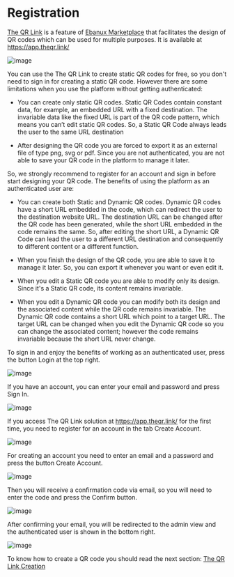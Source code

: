 # Registration

[The QR Link](https://www.theqr.link/) is a feature of [Ebanux Marketplace](https://www.ebanux.com/) that facilitates the design of QR codes which can be used for multiple purposes. It is available at https://app.theqr.link/

![image](https://user-images.githubusercontent.com/54523080/191096128-bb3e7e82-7bdc-4997-9126-771fd8f2cd72.png)

You can use the The QR Link to create static QR codes for free, so you don't need to sign in for creating a static QR code. However there are some limitations when you use the platform without getting authenticated:

- You can create only static QR codes. Static QR Codes contain constant data, for example, an embedded URL with a fixed destination. The invariable data like the fixed URL is part of the QR code pattern, which means you can’t edit static QR codes. So, a Static QR Code always leads the user to the same URL destination

- After designing the QR code you are forced to export it as an external file of type png, svg or pdf. Since you are not authenticated, you are not able to save your QR code in the platform to manage it later.

So, we strongly recommend to register for an account and sign in before start designing your QR code. The benefits of using the platform as an authenticated user are:

- You can create both Static and Dynamic QR codes. Dynamic QR codes have a short URL embedded in the code, which can redirect the user to the destination website URL. The destination URL can be changed after the QR code has been generated, while the short URL embedded in the code remains the same. So, after editing the short URL, a Dynamic QR Code can lead the user to a different URL destination and consequently to different content or a different function.

- When you finish the design of the QR code, you are able to save it to manage it later. So, you can export it whenever you want or even edit it. 

- When you edit a Static QR code you are able to modify only its design. Since it's a Static QR code, its content remains invariable. 

- When you edit a Dynamic QR code you can modify both its design and the associated content while the QR code remains invariable. The Dynamic QR code contains a short URL which point to a target URL. The target URL can be changed when you edit the Dynamic QR code so you can change the associated content; however the code remains invariable because the short URL never change.

To sign in and enjoy the benefits of working as an authenticated user, press the button Login at the top right.

![image](https://user-images.githubusercontent.com/54523080/191101869-a7d29ad9-b5ac-4675-8bdf-501cfb67e0d5.png)

If you have an account, you can enter your email and password and press Sign In.

![image](https://user-images.githubusercontent.com/54523080/191136137-5d567f65-c8ab-41a6-ad81-ba7bd7336ae0.png)

If you access The QR Link solution at https://app.theqr.link/  for the first time, you need to register for an account in the tab Create Account.

![image](https://user-images.githubusercontent.com/54523080/191136397-7b8a844c-3148-4b4d-8dc4-165664a57891.png)

For creating an account you need to enter an email and a password and press the button Create Account.

![image](https://user-images.githubusercontent.com/54523080/191136719-0ec492b3-19cd-4ec4-93b5-bb5dcbed4c8d.png)

Then you will receive a confirmation code via email, so you will need to enter the code and press the Confirm button.

![image](https://user-images.githubusercontent.com/54523080/191137026-6828ab3a-e4e8-4973-bc2d-4f6de8bc43f6.png)

After confirming your email, you will be redirected to the admin view and the authenticated user is shown in the bottom right.

![image](https://user-images.githubusercontent.com/54523080/191137578-c7c75a1d-c803-4b86-a2a4-5f54ec896c71.png)

To know how to create a QR code you should read the next section: [The QR Link Creation](the_qr_link_creation.md) 
